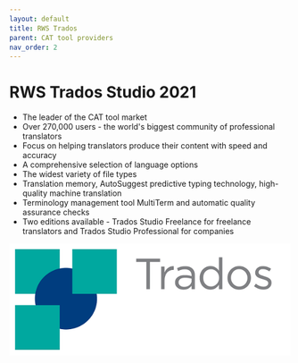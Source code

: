 ```yaml
---
layout: default
title: RWS Trados
parent: CAT tool providers
nav_order: 2
---
```


# **RWS Trados Studio 2021**

- The leader of the CAT tool market
- Over 270,000 users - the world's biggest community of professional translators
- Focus on helping translators produce their content with speed and accuracy
- A comprehensive selection of language options
- The widest variety of file types
- Translation memory, AutoSuggest predictive typing technology, high-quality machine translation
- Terminology management tool MultiTerm and automatic quality assurance checks
- Two editions available - Trados Studio Freelance for freelance translators and Trados Studio Professional for companies

![](../../assets/images/trados.png)